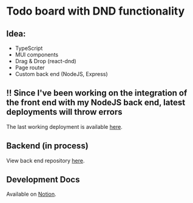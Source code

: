 # Todo board with DND functionality  

## Idea:  
- TypeScript 
- MUI components
- Drag & Drop (react-dnd)
- Page router
- Custom back end (NodeJS, Express)

## !! Since I've been working on the integration of the front end with my NodeJS back end, latest deployments will throw errors
The last working deployment is available [here](https://task-management-grg7ej6lz-isemilia.vercel.app/tasks).

## Backend (in process)
View back end repository [here](https://github.com/isemilia/task-management-backend).

## Development Docs
Available on [Notion](https://isemilia.notion.site/Task-Management-Dev-Docs-b4e7911988a743bbb4e2bb562c97e2c3?pvs=4).

